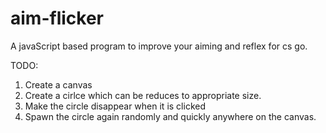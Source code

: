 # aim-flicker
A javaScript based program to improve your aiming and reflex for cs go.

TODO:
1. Create a canvas
2. Create a cirlce which can be reduces to appropriate size. 
3. Make the circle disappear when it is clicked
4. Spawn the circle again randomly and quickly anywhere on the canvas.
